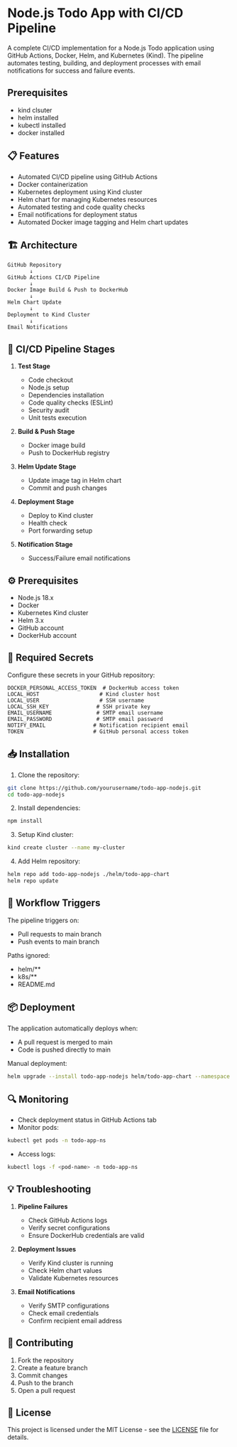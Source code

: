 # Node.js Todo App with CI/CD Pipeline

A complete CI/CD implementation for a Node.js Todo application using GitHub Actions, Docker, Helm, and Kubernetes (Kind). The pipeline automates testing, building, and deployment processes with email notifications for success and failure events.

## Prerequisites

- kind clsuter
- helm installed
- kubectl installed
- docker installed
  
## 📋 Features

- Automated CI/CD pipeline using GitHub Actions
- Docker containerization
- Kubernetes deployment using Kind cluster
- Helm chart for managing Kubernetes resources
- Automated testing and code quality checks
- Email notifications for deployment status
- Automated Docker image tagging and Helm chart updates

## 🏗️ Architecture

```
GitHub Repository
       ↓
GitHub Actions CI/CD Pipeline
       ↓
Docker Image Build & Push to DockerHub
       ↓
Helm Chart Update
       ↓
Deployment to Kind Cluster
       ↓
Email Notifications
```

## 🚀 CI/CD Pipeline Stages

1. **Test Stage**
   - Code checkout
   - Node.js setup
   - Dependencies installation
   - Code quality checks (ESLint)
   - Security audit
   - Unit tests execution

2. **Build & Push Stage**
   - Docker image build
   - Push to DockerHub registry

3. **Helm Update Stage**
   - Update image tag in Helm chart
   - Commit and push changes

4. **Deployment Stage**
   - Deploy to Kind cluster
   - Health check
   - Port forwarding setup

5. **Notification Stage**
   - Success/Failure email notifications

## ⚙️ Prerequisites

- Node.js 18.x
- Docker
- Kubernetes Kind cluster
- Helm 3.x
- GitHub account
- DockerHub account

## 🔑 Required Secrets

Configure these secrets in your GitHub repository:

```
DOCKER_PERSONAL_ACCESS_TOKEN  # DockerHub access token
LOCAL_HOST                   # Kind cluster host
LOCAL_USER                   # SSH username
LOCAL_SSH_KEY               # SSH private key
EMAIL_USERNAME              # SMTP email username
EMAIL_PASSWORD              # SMTP email password
NOTIFY_EMAIL               # Notification recipient email
TOKEN                      # GitHub personal access token
```

## 📥 Installation

1. Clone the repository:
```bash
git clone https://github.com/yourusername/todo-app-nodejs.git
cd todo-app-nodejs
```

2. Install dependencies:
```bash
npm install
```

3. Setup Kind cluster:
```bash
kind create cluster --name my-cluster
```

4. Add Helm repository:
```bash
helm repo add todo-app-nodejs ./helm/todo-app-chart
helm repo update
```

## 🔄 Workflow Triggers

The pipeline triggers on:
- Pull requests to main branch
- Push events to main branch

Paths ignored:
- helm/**
- k8s/**
- README.md

## 📦 Deployment

The application automatically deploys when:
- A pull request is merged to main
- Code is pushed directly to main

Manual deployment:
```bash
helm upgrade --install todo-app-nodejs helm/todo-app-chart --namespace todo-app-ns --create-namespace
```

## 🔍 Monitoring

- Check deployment status in GitHub Actions tab
- Monitor pods:
```bash
kubectl get pods -n todo-app-ns
```
- Access logs:
```bash
kubectl logs -f <pod-name> -n todo-app-ns
```

## 💡 Troubleshooting

1. **Pipeline Failures**
   - Check GitHub Actions logs
   - Verify secret configurations
   - Ensure DockerHub credentials are valid

2. **Deployment Issues**
   - Verify Kind cluster is running
   - Check Helm chart values
   - Validate Kubernetes resources

3. **Email Notifications**
   - Verify SMTP configurations
   - Check email credentials
   - Confirm recipient email address

## 🤝 Contributing

1. Fork the repository
2. Create a feature branch
3. Commit changes
4. Push to the branch
5. Open a pull request

## 📝 License

This project is licensed under the MIT License - see the [LICENSE](LICENSE) file for details.
